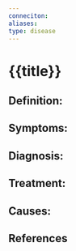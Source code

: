 ```yaml
---
conneciton:
aliases: 
type: disease
---
```


# {{title}}

## Definition:


## Symptoms:


## Diagnosis:


## Treatment:


## Causes:


## References